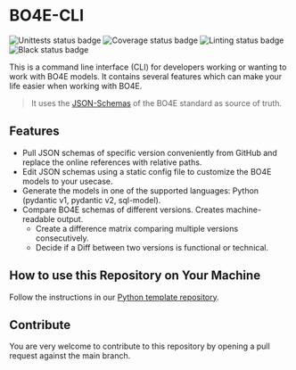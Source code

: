 # BO4E-CLI

![Unittests status badge](https://github.com/bo4e/BO4E-CLI/workflows/Unittests/badge.svg)
![Coverage status badge](https://github.com/bo4e/BO4E-CLI/workflows/Coverage/badge.svg)
![Linting status badge](https://github.com/bo4e/BO4E-CLI/workflows/Linting/badge.svg)
![Black status badge](https://github.com/bo4e/BO4E-CLI/workflows/Formatting/badge.svg)

This is a command line interface (CLI) for developers working or wanting to work with BO4E models.
It contains several features which can make your life easier when working with BO4E.

> It uses the [JSON-Schemas](https://github.com/bo4e/BO4E-Schemas) of the BO4E standard as source of truth.

## Features

- Pull JSON schemas of specific version conveniently from GitHub and replace the online references with relative paths.
- Edit JSON schemas using a static config file to customize the BO4E models to your usecase.
- Generate the models in one of the supported languages: Python (pydantic v1, pydantic v2, sql-model).
- Compare BO4E schemas of different versions. Creates machine-readable output.
  - Create a difference matrix comparing multiple versions consecutively.
  - Decide if a Diff between two versions is functional or technical.

## How to use this Repository on Your Machine

Follow the instructions in our [Python template repository](https://github.com/Hochfrequenz/python_template_repository#how-to-use-this-repository-on-your-machine).

## Contribute

You are very welcome to contribute to this repository by opening a pull request against the main branch.
